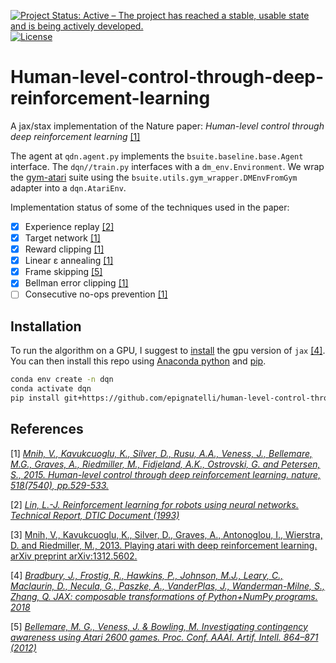 [![Project Status: Active – The project has reached a stable, usable state and is being actively developed.](https://www.repostatus.org/badges/latest/active.svg)](https://www.repostatus.org/#active)
[![License](https://img.shields.io/badge/License-Apache%202.0-blue.svg)](https://opensource.org/licenses/Apache-2.0)
# Human-level-control-through-deep-reinforcement-learning
A jax/stax implementation of the Nature paper: _Human-level control through deep reinforcement learning_ [[1]](https://www.nature.com/articles/nature14236)

The agent at `qdn.agent.py` implements the `bsuite.baseline.base.Agent` interface.
The `dqn//train.py` interfaces with a `dm_env.Environment`.
We wrap the [gym-atari](https://github.com/openai/gym) suite using the `bsuite.utils.gym_wrapper.DMEnvFromGym` adapter into a `dqn.AtariEnv`.

Implementation status of some of the techniques used in the paper:
- [x] Experience replay [[2]](http://isl.anthropomatik.kit.edu/pdf/Lin1993.pdf)
- [x] Target network [[1]](https://www.nature.com/articles/nature14236)
- [x] Reward clipping [[1]](https://www.nature.com/articles/nature14236)
- [x] Linear ε annealing [[1]](https://www.nature.com/articles/nature14236)
- [x] Frame skipping [[5]](http://citeseerx.ist.psu.edu/viewdoc/download?doi=10.1.1.261.274&rep=rep1&type=pdf)
- [x] Bellman error clipping [[1]](https://www.nature.com/articles/nature14236)
- [ ] Consecutive no-ops prevention [[1]](https://www.nature.com/articles/nature14236)

## Installation
To run the algorithm on a GPU, I suggest to [install](https://github.com/google/jax#pip-installation) the gpu version of `jax` [[4]](https://github.com/google/jax). You can then install this repo using [Anaconda python](https://www.anaconda.com/products/individual) and [pip](https://pip.pypa.io/en/stable/installing/).
```sh
conda env create -n dqn
conda activate dqn
pip install git+https://github.com/epignatelli/human-level-control-through-deep-reinforcement-learning
```

## References
[1] [_Mnih, V., Kavukcuoglu, K., Silver, D., Rusu, A.A., Veness, J., Bellemare, M.G., Graves, A., Riedmiller, M., Fidjeland, A.K., Ostrovski, G. and Petersen, S., 2015. Human-level control through deep reinforcement learning. nature, 518(7540), pp.529-533._](https://www.nature.com/articles/nature14236)


[2] [_Lin, L.-J. Reinforcement learning for robots using neural networks. Technical Report, DTIC Document (1993)_](http://isl.anthropomatik.kit.edu/pdf/Lin1993.pdf)


[3] [Mnih, V., Kavukcuoglu, K., Silver, D., Graves, A., Antonoglou, I., Wierstra, D. and Riedmiller, M., 2013. Playing atari with deep reinforcement learning. arXiv preprint arXiv:1312.5602.](https://arxiv.org/pdf/1312.5602.pdf)


[4] [_Bradbury, J., Frostig, R., Hawkins, P., Johnson, M.J., Leary, C., Maclaurin, D., Necula, G., Paszke, A., VanderPlas, J., Wanderman-Milne, S., Zhang, Q. JAX: composable transformations of Python+NumPy programs. 2018_](https://github.com/google/jax)


[5] [_Bellemare, M. G., Veness, J. & Bowling, M. Investigating contingency awareness using Atari 2600 games. Proc. Conf. AAAI. Artif. Intell. 864–871 (2012)_](http://citeseerx.ist.psu.edu/viewdoc/download?doi=10.1.1.261.274&rep=rep1&type=pdf)
